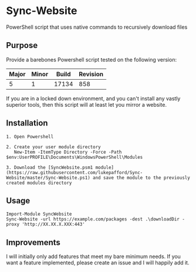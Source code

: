 # Sync-Website
PowerShell script that uses native commands to recursively download files

## Purpose 
Provide a barebones Powershell script tested on the following version:

|Major|Minor|Build|Revision|
|---|---|---|---
|5|1|17134|858

If you are in a locked down environment, and you can't install any vastly superior tools, then this script will at least let you mirror a website.

## Installation
```
1. Open Powershell

2. Create your user module directory
   New-Item -ItemType Directory -Force -Path $env:UserPROFILE\Documents\WindowsPowerShell\Modules
   
3. Download the [SyncWebsite.psm1 module](https://raw.githubusercontent.com/lukepafford/Sync-Website/master/Sync-Website.ps1) and save the module to the previously created modules directory
```

## Usage
```
Import-Module SyncWebsite
Sync-Website -url https://example.com/packages -dest .\downloadDir -proxy 'http://XX.XX.X.XXX:443'
```

## Improvements
I will initially only add features that meet my bare minimum needs. If you want a feature implemented, please create an issue and I will happily add it.
